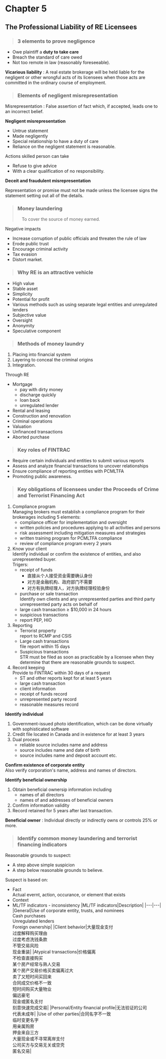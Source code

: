 # Chapter 5
## The Professional Liability of RE Licensees

> ### 3 elements to prove negligence

- Owe plaintiff a **duty to take care**
- Breach the standard of care owed
- Not too remote in law (reasonably foreseeable).

**Vicarious liability**
: A real estate brokerage will be held liable for the negligent or other wrongful acts of its licensees when those acts are committed in the ordinary course of employment.

> ### Elements of negligent misrepresentation

Misrepresentation
: False assertion of fact which, if accepted, leads one to an incorrect belief.

**Negligent misrepresentation**
- Untrue statement
- Made negligently
- Special relationship to have a duty of care
- Reliance on the negligent statement is reasonable.

Actions skilled person can take
- Refuse to give advice
- With a clear qualification of no responsibility.

**Deceit and fraudulent misrepresentation**

Representation or promise must not be made unless the licensee signs the statement setting out all of the details.

> ### Money laundering
> &emsp;To cover the source of money earned.

Negative impacts
- Increase corruption of public officials and threaten the rule of law
- Erode public trust
- Encourage criminal activity
- Tax evasion
- Distort market.

> ### Why RE is an attractive vehicle

- High value
- Stable asset
- Simplicity
- Potential for profit
- Various methods such as using separate legal entities and unregulated lenders
- Subjective value
- Oversight
- Anonymity
- Speculative component

> ### Methods of money laundry
1. Placing into financial system
1. Layering to conceal the criminal origins
1. Integration.

Through RE
- Mortgage
    - pay with dirty money
    - discharge quickly
    - loan back
    - unregulated lender
- Rental and leasing
- Construction and renovation
- Criminal operations
- Valuation
- Unfinanced transactions
- Aborted purchase

> ### Key roles of FINTRAC
- Require certain individuals and entities to submit various reports
- Assess and analyze financial transactions to uncover relationships
- Ensure compliance of reporting entities with PCMLTFA
- Promoting public awareness.

> ### Key obligations of licensees under the Proceeds of Crime and Terrorist Financing Act

1. Compliance program<br>Managing brokers must establish a compliance program for their brokerages including 5 elements:
    - compliance officer for implementation and oversight
    - written policies and procedures applying to all activities and persons
    - risk assessment including mitigation measures and strategies
    - written training program for PCMLTFA compliance
    - review of compliance program every 2 years
1. Know your client<br>Identify individual or confirm the existence of entities, and also unrepresented buyer.<br>Trigers:
    - receipt of funds
        - 直接从个人接受资金需要确认身份
        - 对方是金融机构、政府部门不需要
        - 对方有执牌经理人，对方执牌经理校验身份
    - purchase or sale transaction<br>
    Identify own clients and any unrepresented parties and third party unrepresented party acts on behalf of
    - large cash transaction $\geq$ $10,000 in 24 hours
    - suspicious transactions
    - report PEP, HIO
1. Reporting
    - Terrorist property<br>report to RCMP and CSIS
    - Large cash transactions<br>file report within 15 days
    - Suspicious transactions<br>STR must be filed as soon as practicable by a licensee when they determine that there are reasonable grounds to suspect.
1. Record keeping<br>Provide to FINTRAC within 30 days of a request
    - ST and other reports kept for at least 5 years
    - large cash transaction
    - client information
    - receipt of funds record
    - unrepresented party record
    - reasonable measures record


**Identify individual**
1. Government-issued photo identification, which can be done virtually with sophisticated software
1. Credit file located in Canada and in existence for at least 3 years
1. Dual process
    - reliable source includes name and address
    - source includes name and date of birth
    - source includes name and deposit account etc.

**Confirm existence of corporate entity**<br>Also verify corporation's name, address and names of directors.

**Identify beneficial ownership**
1. Obtain beneficial ownersip information including
    - names of all directors
    - names of and addresses of beneficial owners
1.  Confirm information validity
1. Record retained for 5 years after last transaction.


**Beneficial owner**
: Individual directly or indirectly owns or controls 25% or more.

> ### Identify common money laundering and terrorist financing indicators

Reasonable grounds to suspect:
- A step above simple suspicion
- A step below reasonable grounds to believe.

Suspect is based on:
- Fact<br>Actual evernt, action, occurance, or element that exists
- Context
- ML/TF indicators - inconsistency
|ML/TF indicators|Description|
|---|---|
|General|Use of corporate entity, trusts, and nominees<br>Cash purchases<br>Unregulated lenders<br>Foreign ownership|
|Client behavior|大量现金支付<br>过度解释购买理由<br>过度考虑洗钱条款<br>不管交易风险<br>现金重装|
|Atypical transactions|价格偏离<br>不检查直接购买<br>某个房产经常与熟人交易<br>某个房产交易价格买卖偏离过大<br>卖了又短时间买回来<br>合同成交价格不一致<br>短时间购买大量物业<br>偏远豪宅<br>现金或匿名支付<br>刻意快速完成交易|
|Personal/Entity financial profile|无法验证的公司<br>代表未成年|
|Use of other parties|合同名字不一致<br>临时变更名字<br>用亲属购房<br>押金来自三方<br>大量现金或不寻常离岸支付<br>公司买方与交易无关或空壳<br>匿名交易|
